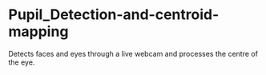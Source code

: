 # Pupil_Detection-and-centroid-mapping
Detects faces and eyes through a live webcam and processes the centre of the eye.
